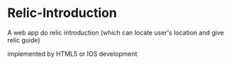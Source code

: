 # Relic-Introduction
A web app do relic introduction (which can locate user's location and give relic guide)

implemented by HTML5 or IOS development
